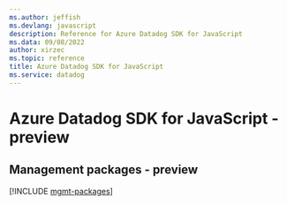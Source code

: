 ```yaml
---
ms.author: jeffish
ms.devlang: javascript
description: Reference for Azure Datadog SDK for JavaScript
ms.data: 09/08/2022
author: xirzec
ms.topic: reference
title: Azure Datadog SDK for JavaScript
ms.service: datadog
---
```

# Azure Datadog SDK for JavaScript - preview

## Management packages - preview
[!INCLUDE [mgmt-packages](datadog-mgmt-index.md)]
